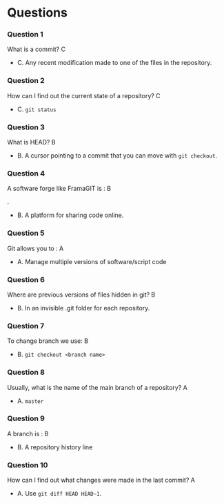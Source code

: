 # Questions

### Question 1

What is a commit? C

- C. Any recent modification made to one of the files in the repository.

### Question 2

How can I find out the current state of a repository? C


- C. `git status`

### Question 3

What is HEAD? B

- B. A cursor pointing to a commit that you can move with `git checkout`.


### Question 4

A software forge like FramaGIT is :  B

.
- B. A platform for sharing code online.


### Question 5

Git allows you to : A

- A. Manage multiple versions of software/script code


### Question 6

Where are previous versions of files hidden in git? B

- B. In an invisible .git folder for each repository.


### Question 7

To change branch we use: B


- B. `git checkout <branch name>`


### Question 8

Usually, what is the name of the main branch of a repository? A

- A. `master`


### Question 9

A branch is : B

- B. A repository history line


### Question 10

How can I find out what changes were made in the last commit? A

- A. Use `git diff HEAD HEAD~1`.

